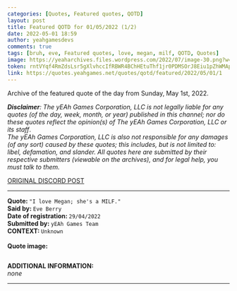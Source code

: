 ```yaml
---
categories: [Quotes, Featured quotes, QOTD]
layout: post
title: Featured QOTD for 01/05/2022 (1/2)
date: 2022-05-01 18:59
author: yeahgamesdevs
comments: true
tags: [bruh, eve, Featured quotes, love, megan, milf, QOTD, Quotes]
image: https://yeaharchives.files.wordpress.com/2022/07/image-30.png?w=506
token: rntVYqf4RmZdsLsr5gXlvhccIfRBWR4BChHEtuThf1jr0PDMSOrJ8Eiu1pZhWMApB5x62GZMV5Am7FPBtFHIK3yMaKt9cy60emWn3npkn5dl8RjEM8A3TjxJFM5kyX8fW2BPSEozs7c6
link: https://quotes.yeahgames.net/quotes/qotd/featured/2022/05/01/1
---
```

<!-- wp:paragraph -->
<p>Archive of the featured quote of the day from Sunday, May 1st, 2022. </p>
<!-- /wp:paragraph -->

<!-- wp:paragraph -->
<p><em><strong>Disclaimer</strong>: The yEAh Games Corporation, LLC is not legally liable for any quotes (of the day, week, month, or year) published in this channel; nor do these quotes reflect the opinion(s) of The yEAh Games Corporation, LLC or its staff</em>.<br><em>The yEAh Games Corporation, LLC is also not responsible for any damages (of any sort) caused by these quotes; this includes, but is not limited to: libel, defamation, and slander. All quotes here are submitted by their respective submitters (viewable on the archives), and for legal help, you must talk to them.</em><br><a href="https://cdn.discordapp.com/attachments/958100064079839303/964566123628609628/unknown.png"></a></p>
<!-- /wp:paragraph -->

<!-- wp:buttons {"layout":{"type":"flex","justifyContent":"left"}} -->
<div class="wp-block-buttons"><!-- wp:button {"textColor":"vivid-cyan-blue","align":"center","style":{"border":{"radius":"18px"}},"className":"is-style-fill"} -->
<div class="wp-block-button aligncenter is-style-fill"><a class="wp-block-button__link has-vivid-cyan-blue-color has-text-color wp-element-button" href="https://discord.com/channels/887052880782176266/958100064079839303/970433492783624232" style="border-radius:18px;">ORIGINAL DISCORD POST</a></div>
<!-- /wp:button --></div>
<!-- /wp:buttons -->

<!-- wp:separator {"align":"center","className":"is-style-wide"} -->
<hr class="wp-block-separator aligncenter has-alpha-channel-opacity is-style-wide" />
<!-- /wp:separator -->

<!-- wp:paragraph -->
<p><strong>Quote: </strong><code>"I love Megan; she's a MILF."</code><br><strong>Said by: </strong><code>Eve Berry</code><br><strong>Date of registration: </strong><code>29/04/2022</code> <br><strong>Submitted by: </strong><code>yEAh Games Team</code><br><strong>CONTEXT: </strong><code>Unknown<br></code><br><strong>Quote image:</strong></p>
<!-- /wp:paragraph -->

<!-- wp:image {"id":805,"sizeSlug":"large","linkDestination":"none"} -->
<figure class="wp-block-image size-large"><img src="https://yeaharchives.files.wordpress.com/2022/07/image-30.png?w=506" alt="" class="wp-image-805" /></figure>
<!-- /wp:image -->

<!-- wp:paragraph -->
<p><strong>ADDITIONAL INFORMATION:</strong><br><em>none</em></p>
<!-- /wp:paragraph -->

<!-- wp:separator {"className":"is-style-wide"} -->
<hr class="wp-block-separator has-alpha-channel-opacity is-style-wide" />
<!-- /wp:separator -->
